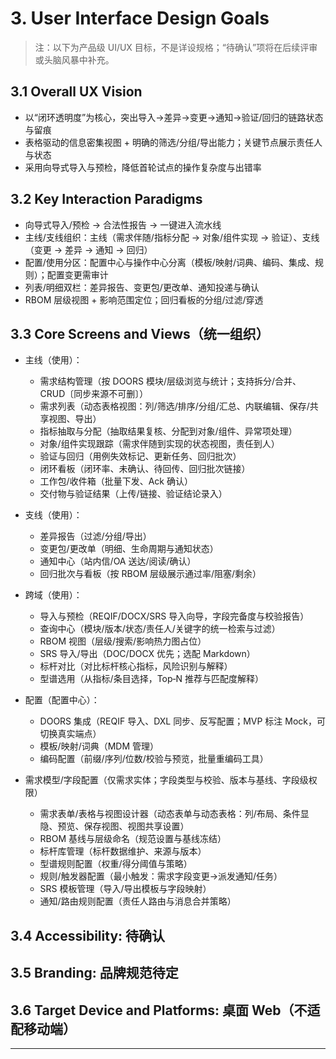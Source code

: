 # 3. User Interface Design Goals

> 注：以下为产品级 UI/UX 目标，不是详设规格；“待确认”项将在后续评审或头脑风暴中补充。

## 3.1 Overall UX Vision
- 以“闭环透明度”为核心，突出导入→差异→变更→通知→验证/回归的链路状态与留痕
- 表格驱动的信息密集视图 + 明确的筛选/分组/导出能力；关键节点展示责任人与状态
- 采用向导式导入与预检，降低首轮试点的操作复杂度与出错率

## 3.2 Key Interaction Paradigms
- 向导式导入/预检 → 合法性报告 → 一键进入流水线
- 主线/支线组织：主线（需求伴随/指标分配 → 对象/组件实现 → 验证）、支线（变更 → 差异 → 通知 → 回归）
- 配置/使用分区：配置中心与操作中心分离（模板/映射/词典、编码、集成、规则）；配置变更需审计
- 列表/明细双栏：差异报告、变更包/更改单、通知投递与确认
- RBOM 层级视图 + 影响范围定位；回归看板的分组/过滤/穿透

## 3.3 Core Screens and Views（统一组织）

- 主线（使用）：
  - 需求结构管理（按 DOORS 模块/层级浏览与统计；支持拆分/合并、CRUD〔同步来源不可删〕）
  - 需求列表（动态表格视图：列/筛选/排序/分组/汇总、内联编辑、保存/共享视图、导出）
  - 指标抽取与分配（抽取结果复核、分配到对象/组件、异常项处理）
  - 对象/组件实现跟踪（需求伴随到实现的状态视图，责任到人）
  - 验证与回归（用例失效标记、更新任务、回归批次）
  - 闭环看板（闭环率、未确认、待回传、回归批次链接）
  - 工作包/收件箱（批量下发、Ack 确认）
  - 交付物与验证结果（上传/链接、验证结论录入）

- 支线（使用）：
  - 差异报告（过滤/分组/导出）
  - 变更包/更改单（明细、生命周期与通知状态）
  - 通知中心（站内信/OA 送达/阅读/确认）
  - 回归批次与看板（按 RBOM 层级展示通过率/阻塞/剩余）

- 跨域（使用）：
  - 导入与预检（REQIF/DOCX/SRS 导入向导，字段完备度与校验报告）
  - 查询中心（模块/版本/状态/责任人/关键字的统一检索与过滤）
  - RBOM 视图（层级/搜索/影响热力图占位）
  - SRS 导入/导出（DOC/DOCX 优先；选配 Markdown）
  - 标杆对比（对比标杆核心指标，风险识别与解释）
  - 型谱选用（从指标/条目选择，Top‑N 推荐与匹配度解释）

- 配置（配置中心）：
  - DOORS 集成（REQIF 导入、DXL 同步、反写配置；MVP 标注 Mock，可切换真实端点）
  - 模板/映射/词典（MDM 管理）
  - 编码配置（前缀/序列/位数/校验与预览，批量重编码工具）
- 需求模型/字段配置（仅需求实体；字段类型与校验、版本与基线、字段级权限）
  - 需求表单/表格与视图设计器（动态表单与动态表格：列/布局、条件显隐、预览、保存视图、视图共享设置）
  - RBOM 基线与层级命名（规范设置与基线冻结）
  - 标杆库管理（标杆数据维护、来源与版本）
  - 型谱规则配置（权重/得分阈值与策略）
  - 规则/触发器配置（最小触发：需求字段变更→派发通知/任务）
  - SRS 模板管理（导入/导出模板与字段映射）
  - 通知/路由规则配置（责任人路由与消息合并策略）

## 3.4 Accessibility: 待确认

## 3.5 Branding: 品牌规范待定

## 3.6 Target Device and Platforms: 桌面 Web（不适配移动端）

---
